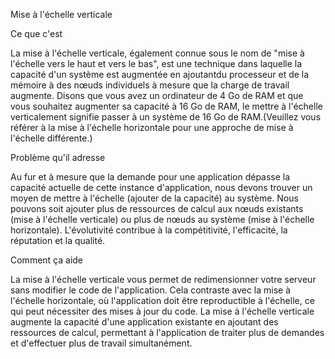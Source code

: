Mise à l'échelle verticale

Ce que c'est

La mise à l'échelle verticale, également connue sous le nom de "mise à l'échelle vers le haut et vers le bas", est une technique dans
laquelle la capacité d'un système est augmentée en ajoutantdu processeur et de la mémoire à des nœuds individuels à mesure que la charge 
de travail augmente. Disons que vous avez un ordinateur de 4 Go de RAM et que vous souhaitez augmenter sa capacité à 16 Go de RAM, le mettre
à l'échelle verticalement signifie passer à un système de 16 Go de RAM.(Veuillez vous référer à la mise à l'échelle horizontale pour une 
approche de mise à l'échelle différente.)

Problème qu'il adresse

Au fur et à mesure que la demande pour une application dépasse la capacité actuelle de cette instance d'application, nous devons trouver un 
moyen de mettre à l'échelle (ajouter de la capacité) au système. Nous pouvons soit ajouter plus de ressources de calcul aux nœuds existants 
(mise à l'échelle verticale) ou plus de nœuds au système (mise à l'échelle horizontale). L'évolutivité contribue à la compétitivité, l'efficacité, 
la réputation et la qualité.

Comment ça aide

La mise à l'échelle verticale vous permet de redimensionner votre serveur sans modifier le code de l'application. Cela contraste avec la mise à 
l'échelle horizontale, où l'application doit être reproductible à l'échelle, ce qui peut nécessiter des mises à jour du code. La mise à l'échelle
verticale augmente la capacité d'une application existante en ajoutant des ressources de calcul, permettant à l'application de traiter plus de 
demandes et d'effectuer plus de travail simultanément.
